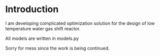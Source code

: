 # Introduction

I am developing complicated optimization solution for the design of low temperature water gas shift reactor.


All models are written in models.py


Sorry for mess since the work is being continued.